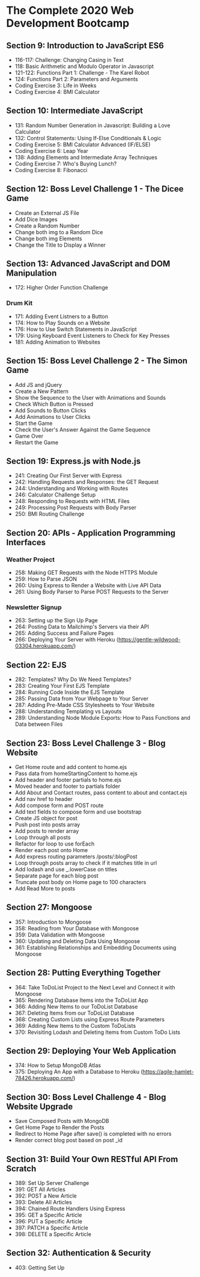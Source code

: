 # The Complete 2020 Web Development Bootcamp

## Section 9: Introduction to JavaScript ES6

- 116-117: Challenge: Changing Casing in Text
- 118: Basic Arithmetic and Modulo Operator in Javascript
- 121-122: Functions Part 1: Challenge - The Karel Robot
- 124: Functions Part 2: Parameters and Arguments
- Coding Exercise 3: Life in Weeks
- Coding Exercise 4: BMI Calculator

## Section 10: Intermediate JavaScript

- 131: Random Number Generation in Javascript: Building a Love Calculator
- 132: Control Statements: Using If-Else Conditionals & Logic
- Coding Exercise 5: BMI Calculator Advanced (IF/ELSE)
- Coding Exercise 6: Leap Year
- 138: Adding Elements and Intermediate Array Techniques
- Coding Exercise 7: Who's Buying Lunch?
- Coding Exercise 8: Fibonacci

## Section 12: Boss Level Challenge 1 - The Dicee Game

- Create an External JS File
- Add Dice Images
- Create a Random Number
- Change both img to a Random Dice
- Change both img Elements
- Change the Title to Display a Winner

## Section 13: Advanced JavaScript and DOM Manipulation

- 172: Higher Order Function Challenge

### Drum Kit

- 171: Adding Event Listners to a Button
- 174: How to Play Sounds on a Website
- 176: How to Use Switch Statements in JavaScript
- 179: Using Keyboard Event Listeners to Check for Key Presses
- 181: Adding Animation to Websites

## Section 15: Boss Level Challenge 2 - The Simon Game

- Add JS and jQuery
- Create a New Pattern
- Show the Sequence to the User with Animations and Sounds
- Check Which Button is Pressed
- Add Sounds to Button Clicks
- Add Animations to User Clicks
- Start the Game
- Check the User's Answer Against the Game Sequence
- Game Over
- Restart the Game

## Section 19: Express.js with Node.js

- 241: Creating Our First Server with Express
- 242: Handling Requests and Responses: the GET Request
- 244: Understanding and Working with Routes
- 246: Calculator Challenge Setup
- 248: Responding to Requests with HTML Files
- 249: Processing Post Requests with Body Parser
- 250: BMI Routing Challenge

## Section 20: APIs - Application Programming Interfaces

### Weather Project

- 258: Making GET Requests with the Node HTTPS Module
- 259: How to Parse JSON
- 260: Using Express to Render a Website with Live API Data
- 261: Using Body Parser to Parse POST Requests to the Server

### Newsletter Signup

- 263: Setting up the Sign Up Page
- 264: Posting Data to Mailchimp's Servers via their API
- 265: Adding Success and Failure Pages
- 266: Deploying Your Server with Heroku (https://gentle-wildwood-03304.herokuapp.com/)

## Section 22: EJS

- 282: Templates? Why Do We Need Templates?
- 283: Creating Your First EJS Template
- 284: Running Code Inside the EJS Template
- 285: Passing Data from Your Webpage to Your Server
- 287: Adding Pre-Made CSS Stylesheets to Your Website
- 288: Understanding Templating vs Layouts
- 289: Understanding Node Module Exports: How to Pass Functions and Data between Files

## Section 23: Boss Level Challenge 3 - Blog Website

- Get Home route and add content to home.ejs
- Pass data from homeStartingContent to home.ejs
- Add header and footer partials to home.ejs
- Moved header and footer to partials folder
- Add About and Contact routes, pass content to about and contact.ejs
- Add nav href to header
- Add compose form and POST route
- Add text fields to compose form and use bootstrap
- Create JS object for post
- Push post into posts array
- Add posts to render array
- Loop through all posts
- Refactor for loop to use forEach
- Render each post onto Home
- Add express routing parameters /posts/:blogPost
- Loop through posts array to check if it matches title in url
- Add lodash and use \_.lowerCase on titles
- Separate page for each blog post
- Truncate post body on Home page to 100 characters
- Add Read More to posts

## Section 27: Mongoose

- 357: Introduction to Mongoose
- 358: Reading from Your Database with Mongoose
- 359: Data Validation with Mongoose
- 360: Updating and Deleting Data Using Mongoose
- 361: Establishing Relationships and Embedding Documents using Mongoose

## Section 28: Putting Everything Together

- 364: Take ToDoList Project to the Next Level and Connect it with Mongoose
- 365: Rendering Database Items into the ToDoList App
- 366: Adding New Items to our ToDoList Database
- 367: Deleting Items from our ToDoList Database
- 368: Creating Custom Lists using Express Route Parameters
- 369: Adding New Items to the Custom ToDoLists
- 370: Revisiting Lodash and Deleting Items from Custom ToDo Lists

## Section 29: Deploying Your Web Application

- 374: How to Setup MongoDB Atlas
- 375: Deploying An App with a Database to Heroku (https://agile-hamlet-78426.herokuapp.com/)

## Section 30: Boss Level Challenge 4 - Blog Website Upgrade

- Save Composed Posts with MongoDB
- Get Home Page to Render the Posts
- Redirect to Home Page after save() is completed with no errors
- Render correct blog post based on post \_id

## Section 31: Build Your Own RESTful API From Scratch

- 389: Set Up Server Challenge
- 391: GET All Articles
- 392: POST a New Article
- 393: Delete All Articles
- 394: Chained Route Handlers Using Express
- 395: GET a Specific Article
- 396: PUT a Specific Article
- 397: PATCH a Specific Article
- 398: DELETE a Specific Article

## Section 32: Authentication & Security

- 403: Getting Set Up

